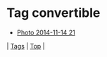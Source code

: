 <!--
title: Tag convertible
date: 2020-06-28T15:26:58.324Z
tags:
-->
# Tag convertible

 * [Photo 2014-11-14 21](102637053614.md)

| [Tags](tags.md) | [Top](index.md) |
